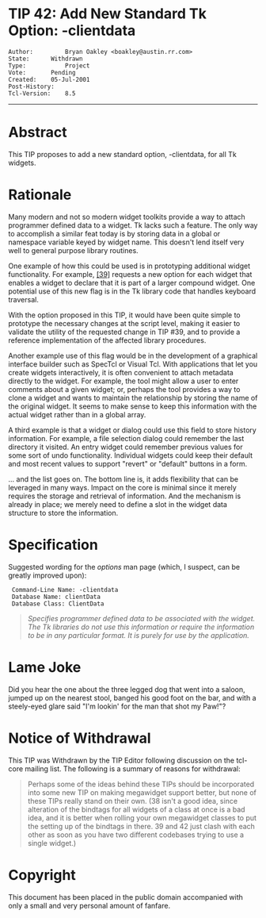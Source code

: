 # TIP 42: Add New Standard Tk Option: -clientdata
	Author:         Bryan Oakley <boakley@austin.rr.com>
	State:		Withdrawn
	Type:           Project
	Vote:		Pending
	Created:	05-Jul-2001
	Post-History:	
	Tcl-Version:    8.5
-----

# Abstract

This TIP proposes to add a new standard option, -clientdata, for all
Tk widgets.

# Rationale

Many modern and not so modern widget toolkits provide a way to attach
programmer defined data to a widget.  Tk lacks such a feature.  The
only way to accomplish a similar feat today is by storing data in a
global or namespace variable keyed by widget name.  This doesn't lend
itself very well to general purpose library routines.

One example of how this could be used is in prototyping additional
widget functionality.  For example, [[39]](39.md) requests a new option for
each widget that enables a widget to declare that it is part of a
larger compound widget.  One potential use of this new flag is in the
Tk library code that handles keyboard traversal.

With the option proposed in this TIP, it would have been quite simple
to prototype the necessary changes at the script level, making it
easier to validate the utility of the requested change in TIP \#39, and
to provide a reference implementation of the affected library
procedures.

Another example use of this flag would be in the development of a
graphical interface builder such as SpecTcl or Visual Tcl.  With
applications that let you create widgets interactively, it is often
convenient to attach metadata directly to the widget.  For example,
the tool might allow a user to enter comments about a given widget;
or, perhaps the tool provides a way to clone a widget and wants to
maintain the relationship by storing the name of the original widget.
It seems to make sense to keep this information with the actual widget
rather than in a global array.

A third example is that a widget or dialog could use this field to
store history information.  For example, a file selection dialog could
remember the last directory it visited.  An entry widget could
remember previous values for some sort of undo functionality.
Individual widgets could keep their default and most recent values to
support "revert" or "default" buttons in a form.

... and the list goes on.  The bottom line is, it adds flexibility
that can be leveraged in many ways.  Impact on the core is minimal
since it merely requires the storage and retrieval of information.
And the mechanism is already in place; we merely need to define a slot
in the widget data structure to store the information.

# Specification

Suggested wording for the _options_ man page \(which, I suspect, can
be greatly improved upon\):

	 Command-Line Name: -clientdata
	 Database Name: clientData
	 Database Class: ClientData

 > _Specifies programmer defined data to be associated with the
   widget.  The Tk libraries do not use this information or require
   the information to be in any particular format.  It is purely for
   use by the application._

# Lame Joke

Did you hear the one about the three legged dog that went into a
saloon, jumped up on the nearest stool, banged his good foot on the
bar, and with a steely-eyed glare said "I'm lookin' for the man that
shot my Paw!"?

# Notice of Withdrawal

This TIP was Withdrawn by the TIP Editor following discussion on the
tcl-core mailing list.  The following is a summary of reasons for
withdrawal:

 > Perhaps some of the ideas behind these TIPs should be incorporated
   into some new TIP on making megawidget support better, but none of
   these TIPs really stand on their own.  \(38 isn't a good idea, since
   alteration of the bindtags for all widgets of a class at once is a
   bad idea, and it is better when rolling your own megawidget classes
   to put the setting up of the bindtags in there.  39 and 42 just
   clash with each other as soon as you have two different codebases
   trying to use a single widget.\)

# Copyright

This document has been placed in the public domain accompanied with
only a small and very personal amount of fanfare.

